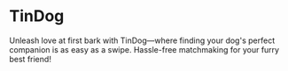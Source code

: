 # TinDog
Unleash love at first bark with TinDog—where finding your dog's perfect companion is as easy as a swipe. Hassle-free matchmaking for your furry best friend!
